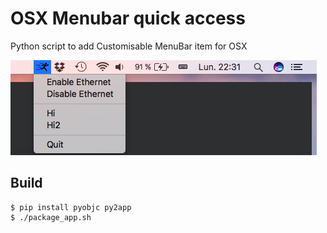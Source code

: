 # OSX Menubar quick access

Python script to add Customisable MenuBar item for OSX

![Menubar](screenshot/capture.png)

## Build

```
$ pip install pyobjc py2app
$ ./package_app.sh
```
